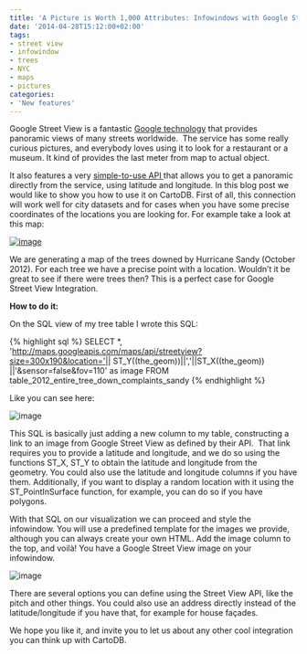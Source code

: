 ```yaml
---
title: 'A Picture is Worth 1,000 Attributes: Infowindows with Google Street View Images'
date: '2014-04-28T15:12:00+02:00'
tags:
- street view
- infowindow
- trees
- NYC
- maps
- pictures
categories:
- 'New features'
---
```


Google Street View is a fantastic <a href="https://www.google.com/maps/views/streetview?gl=us">Google technology</a> that provides panoramic views of many streets worldwide.  The service has some really curious pictures, and everybody loves using it to look for a restaurant or a museum. It kind of provides the last meter from map to actual object.

It also features a very <a href="https://developers.google.com/maps/documentation/streetview/">simple-to-use API </a>that allows you to get a panoramic directly from the service, using latitude and longitude. In this blog post we would like to show you how to use it on CartoDB. First of all, this connection will work well for city datasets and for cases when you have some precise coordinates of the locations you are looking for. For example take a look at this map:

<a href="https://jatorre-cloud.cartodb.com/viz/b1c9b94c-cd3a-11e3-9e3c-0e10bcd91c2b/public_map"><img alt="image" src="http://cartodb.s3.amazonaws.com/tumblr/posts/streetview1.png"/></a>

We are generating a map of the trees downed by Hurricane Sandy (October 2012). For each tree we have a precise point with a location. Wouldn’t it be great to see if there were trees then? This is a perfect case for Google Street View Integration.

**How to do it:**

On the SQL view of my tree table I wrote this SQL: 

 {% highlight sql %}
 SELECT *,
'http://maps.googleapis.com/maps/api/streetview?size=300x190&location='||
ST_Y((the_geom))||','||ST_X((the_geom))
||'&sensor=false&fov=110' as image 
FROM table_2012_entire_tree_down_complaints_sandy
{% endhighlight %}

Like you can see here:

<img alt="image" src="http://cartodb.s3.amazonaws.com/tumblr/posts/streetview2.png"/>

This SQL is basically just adding a new column to my table, constructing a link to an image from Google Street View as defined by their API.  That link requires you to provide a latitude and longitude, and we do so using the functions ST_X, ST_Y to obtain the latitude and longitude from the geometry. You could also use the latitude and longitude columns if you have them. Additionally, if you want to display a random location with it using the ST_PointInSurface function, for example, you can do so if you have polygons.

With that SQL on our visualization we can proceed and style the infowindow. You will use a predefined template for the images we provide, although you can always create your own HTML. Add the image column to the top, and voilà! You have a Google Street View image on your infowindow.

<img alt="image" src="http://cartodb.s3.amazonaws.com/tumblr/posts/streetview3.png"/> 

There are several options you can define using the Street View API, like the pitch and other things. You could also use an address directly instead of the latitude/longitude if you have that, for example for house façades. 

We hope you like it, and invite you to let us about any other cool integration you can think up with CartoDB.
